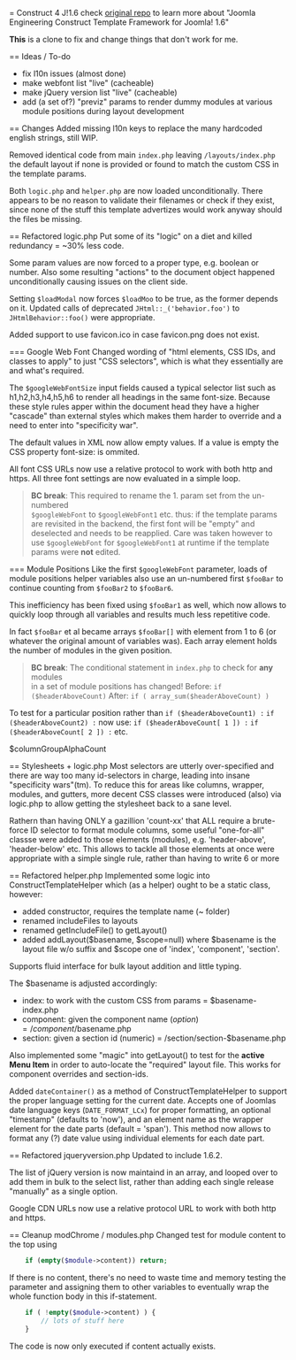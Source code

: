 = Construct 4 J!1.6
check [original repo](https://github.com/betweenbrain/Construct-Community-1.6) 
to learn more about "Joomla Engineering Construct Template Framework for Joomla! 1.6"

**This** is a clone to fix and change things that don't work for me.

== Ideas / To-do
*	fix l10n issues (almost done)
*	make webfont list "live" (cacheable)
*	make jQuery version list "live" (cacheable)
*	add (a set of?) "previz" params to render dummy modules at various
	module positions during layout development

== Changes
Added missing l10n keys to replace the many hardcoded english strings, still WIP.

Removed identical code from main `index.php` leaving `/layouts/index.php`
the default layout if none is provided or found to match the custom CSS in the 
template params.

Both `logic.php` and `helper.php` are now loaded unconditionally.
There appears to be no reason to validate their filenames or check if they
exist, since none of the stuff this template advertizes would work anyway
should the files be missing.

== Refactored logic.php
Put some of its "logic" on a diet and killed redundancy = ~30% less code.

Some param values are now forced to a proper type, e.g. boolean or number. 
Also some resulting "actions" to the document object happened unconditionally
causing issues on the client side.

Setting `$loadModal` now forces `$loadMoo` to be true, as the former depends
on it. Updated calls of deprecated `JHtml::_('behavior.foo')` to
`JHtmlBehavior::foo()` were appropriate.

Added support to use favicon.ico in case favicon.png does not exist.

=== Google Web Font
Changed wording of "html elements, CSS IDs, and classes to apply" to just 
"CSS selectors", which is what they essentially are and what's required.

The `$googleWebFontSize` input fields caused a typical selector list such as
h1,h2,h3,h4,h5,h6 to render all headings in the same font-size.
Because these style rules apper within the document head they have a higher 
"cascade" than external styles which makes them harder to override and a
need to enter into "specificity war".
  
The default values in XML now allow empty values.
If a value is empty the CSS property font-size: is ommited. 

All font CSS URLs now use a relative protocol to work with both http and https. 
All three font settings are now evaluated in a simple loop.
> 	**BC break**: 
>	This required to rename the 1. param set from the un-numbered  
> 	`$googleWebFont` to `$googleWebFont1` etc. thus: if the template 
>	params are revisited in the backend, the first font will be "empty" 
>	and deselected and needs to be reapplied.
Care was taken however to use `$googleWebFont` for `$googleWebFont1` at runtime
if the template params were **not** edited.

=== Module Positions
Like the first `$googleWebFont` parameter, loads of module positions helper 
variables also use an un-numbered first `$fooBar` to continue counting from 
`$fooBar2` to `$fooBar6`. 

This inefficiency has been fixed using `$fooBar1` as well, which now allows 
to quickly loop through all variables and results much less repetitive code.
 
In fact `$fooBar` et al became arrays `$fooBar[]` with element from 1 to 6 
(or whatever the original amount of variables was). Each array element holds
the number of modules in the given position. 

>	**BC break**:
>	The conditional statement in `index.php` to check for **any** modules  
>	in a set of module positions has changed!
Before:
 `if ($headerAboveCount)`
After:
 `if ( array_sum($headerAboveCount) )`

To test for a particular position rather than
  `if ($headerAboveCount1) :`
  `if ($headerAboveCount2) :`
now use:
  `if ($headerAboveCount[ 1 ]) :`
  `if ($headerAboveCount[ 2 ]) :`
etc.

$columnGroupAlphaCount

== Stylesheets + logic.php
Most selectors are utterly over-specified and there are way too many id-selectors 
in charge, leading into insane "specificity wars"(tm).
To reduce this for areas like columns, wrapper, modules, and gutters, more 
decent CSS classes were introduced (also) via logic.php to allow getting the 
stylesheet back to a sane level.

Rathern than having ONLY a gazillion 'count-xx' that ALL require a brute-force 
ID selector to format module columns, some useful "one-for-all" classse were
added to those elements (modules), e.g. 'header-above', 'header-below' etc.
This allows to tackle all those elements at once were appropriate with a 
simple single rule, rather than having to write 6 or more

== Refactored helper.php
Implemented some logic into ConstructTemplateHelper which (as a helper) ought
to be a static class, however:
-	added constructor, requires the template name (~ folder)
-	renamed includeFiles to layouts
-	renamed getIncludeFile() to getLayout()
-	added addLayout($basename, $scope=null) where $basename is the layout 
	file w/o suffix and $scope one of 'index', 'component', 'section'.

Supports fluid interface for bulk layout addition and little typing.

The $basename is adjusted accordingly:
-	index: to work with the custom CSS from params = $basename-index.php
-	component: given the component name ($option) = /component/$basename.php
-	section: given a section id (numeric) = /section/section-$basename.php

Also implemented some "magic" into getLayout() to test for the 
**active Menu Item** in order to auto-locate the "required" layout file. 
This works for component overrides and section-ids.

Added `dateContainer()` as a method of ConstructTemplateHelper to support the
proper language setting for the current date. Accepts one of Joomlas date
language keys (`DATE_FORMAT_LCx`) for proper formatting, an optional "timestamp" 
(defaults to 'now'), and an element name as the wrapper element for the
date parts (default = 'span').
This method now allows to format any (?) date value using individual elements
for each date part.


== Refactored jqueryversion.php
Updated to include 1.6.2.

The list of jQuery version is now maintaind in an array, and looped over
to add them in bulk to the select list, rather than adding each single
release "manually" as a single option.

Google CDN URLs now use a relative protocol URL to work with both http
and https.

== Cleanup modChrome / modules.php
Changed test for module content to the top using
``` php
	if (empty($module->content)) return;
```
If there is no content, there's no need to waste time and memory testing the
parameter and assigning them to other variables to eventually wrap the whole
function body in this if-statement.
``` php
	if ( !empty($module->content) ) {
		// lots of stuff here
	}
```
The code is now only executed if content actually exists.








